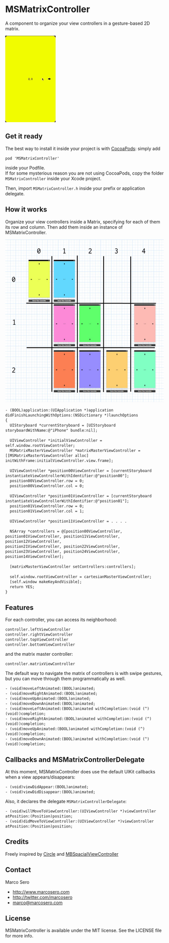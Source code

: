 # MSMatrixController
A component to organize your view controllers in a gesture-based 2D matrix.

![image](MSMatrixControllerDemo/animated_matrix.gif)

## Get it ready

The best way to install it inside your project is with [CocoaPods](http://cocoapods.org/): simply add

    pod 'MSMatrixController'

inside your Podfile.   
If for some mysterious reason you are not using CocoaPods, copy the folder `MSMatrixController` inside your Xcode project.

Then, import `MSMatrixController.h` inside your prefix or application delegate. 

## How it works

Organize your view controllers inside a Matrix, specifying for each of them its row and column. Then add them inside an instance of MSMatrixController.

![image](MSMatrixControllerDemo/matrix.jpg)

    - (BOOL)application:(UIApplication *)application didFinishLaunchingWithOptions:(NSDictionary *)launchOptions
    {
      UIStoryboard *currentStoryboard = [UIStoryboard storyboardWithName:@"iPhone" bundle:nil];

      UIViewController *initialViewController = self.window.rootViewController;
      MSMatrixMasterViewController *matrixMasterViewController = [[MSMatrixMasterViewController alloc] initWithFrame:initialViewController.view.frame];

      UIViewController *position00ViewController = [currentStoryboard instantiateViewControllerWithIdentifier:@"position00"];
      position00ViewController.row = 0;
      position00ViewController.col = 0;

      UIViewController *position01ViewController = [currentStoryboard instantiateViewControllerWithIdentifier:@"position01"];
      position01ViewController.row = 0;
      position01ViewController.col = 1;
      
      UIViewController *position11ViewController = . . . . 

      NSArray *controllers = @[position00ViewController, position01ViewController, position11ViewController, position12ViewController,
    position21ViewController, position22ViewController, position23ViewController, position24ViewController, position14ViewController];
    
      [matrixMasterViewController setControllers:controllers];

      self.window.rootViewController = cartesianMasterViewController;
      [self.window makeKeyAndVisible];
      return YES;
    }

## Features  
    
For each controller, you can access its neighborhood:

    controller.leftViewController
    controller.rightViewController
    controller.topViewController
    controller.bottomViewController
    
and the matrix master controller:

    controller.matrixViewController
    
The default way to navigate the matrix of controllers is with swipe gestures, but you can move through them programmatically as well.

    - (void)moveLeftAnimated:(BOOL)animated;
    - (void)moveRightAnimated:(BOOL)animated;
    - (void)moveUpAnimated:(BOOL)animated;
    - (void)moveDownAnimated:(BOOL)animated;
    - (void)moveLeftAnimated:(BOOL)animated withCompletion:(void (^)(void))completion;
    - (void)moveRightAnimated:(BOOL)animated withCompletion:(void (^)(void))completion;
    - (void)moveUpAnimated:(BOOL)animated withCompletion:(void (^)(void))completion;
    - (void)moveDownAnimated:(BOOL)animated withCompletion:(void (^)(void))completion;
 
## Callbacks and MSMatrixControllerDelegate

At this moment, MSMatrixController does use the default UIKit callbacks when a view appears/disappears:

    - (void)viewDidAppear:(BOOL)animated;    
    - (void)viewDidDisappear:(BOOL)animated;

Also, it declares the delegate `MSMatrixControllerDelegate`:

    - (void)willMoveToViewController:(UIViewController *)viewController atPosition:(Position)position;
    - (void)didMoveToViewController:(UIViewController *)viewController atPosition:(Position)position;

## Credits

Freely inspired by [Circle](https://itunes.apple.com/gb/app/circle-whos-around-you/id488720081?mt=8) and [MBSpacialViewController](https://github.com/mobitar/MBSpacialViewController)

## Contact

Marco Sero

- http://www.marcosero.com
- http://twitter.com/marcosero 
- marco@marcosero.com

## License

MSMatrixController is available under the MIT license. See the LICENSE file for more info.


